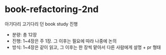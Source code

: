 # book-refactoring-2nd
아기다리 고기다리 던 book study 진행

- 분량: 총 12장
- 진행: 1~4장은 주 1장. 그 이후는 필요에 따라 나중에 논의
- 방식: 1~4장은 같이 읽고, 그 이후는 한 장씩 맡아서 다른 사람에게 설명 + pr 형태

